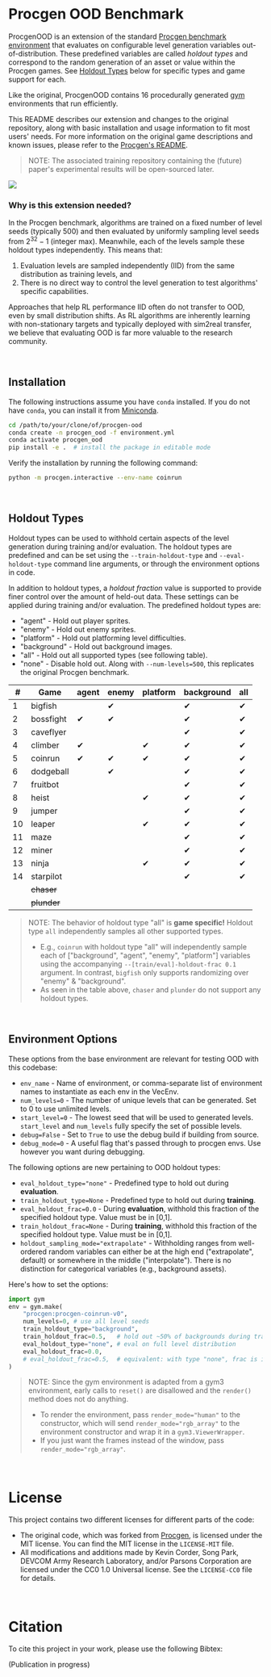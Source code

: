 # Procgen OOD Benchmark


ProcgenOOD is an extension of the standard [Procgen benchmark environment](https://github.com/openai/procgen) that evaluates on configurable level generation variables out-of-distribution. These predefined variables are called *holdout types* and correspond to the random generation of an asset or value within the Procgen games. See [Holdout Types](#Holdout-Types) below for specific types and game support for each. 

Like the original, ProcgenOOD contains 16 procedurally generated [gym](https://github.com/openai/gym) environments that run efficiently. 

This README describes our extension and changes to the original repository, along with basic installation and usage information to fit most users' needs. For more information on the original game descriptions and known issues, please refer to the [Procgen's README](https://github.com/openai/procgen/blob/master/README.md).

> NOTE: 
> The associated training repository containing the (future) paper's experimental results will be open-sourced later. 


<img src="https://raw.githubusercontent.com/openai/procgen/master/screenshots/procgen.gif">


### Why is this extension needed? 

In the Procgen benchmark, algorithms are trained on a fixed number of level seeds (typically 500) and then evaluated by uniformly sampling level seeds from $2^{32} - 1$ (integer max). Meanwhile, each of the levels sample these holdout types independently. This means that: 
1. Evaluation levels are sampled independently (IID) from the same distribution as training levels, and 
2. There is no direct way to control the level generation to test algorithms' specific capabilities. 

Approaches that help RL performance IID often do not transfer to OOD, even by small distribution shifts. As RL algorithms are inherently learning with non-stationary targets and typically deployed with sim2real transfer, we believe that evaluating OOD is far more valuable to the research community. 


<br>

## Installation 

The following instructions assume you have `conda` installed. 
If you do not have `conda`, you can install it from [Miniconda](https://docs.conda.io/en/latest/miniconda.html).



```bash
cd /path/to/your/clone/of/procgen-ood 
conda create -n procgen_ood -f environment.yml
conda activate procgen_ood
pip install -e .  # install the package in editable mode 
``` 

Verify the installation by running the following command:

```bash 
python -m procgen.interactive --env-name coinrun 
```



<br>

## Holdout Types 


Holdout types can be used to withhold certain aspects of the level generation during training and/or evaluation. The holdout types are predefined and can be set using the `--train-holdout-type` and `--eval-holdout-type` command line arguments, or through the environment options in code.

In addition to holdout types, a *holdout fraction* value is supported to provide finer control over the amount of held-out data. These settings can be applied during training and/or evaluation. The predefined holdout types are: 

* "agent" - Hold out player sprites.
* "enemy" - Hold out enemy sprites. 
* "platform" - Hold out platforming level difficulties. 
* "background" - Hold out background images. 
* "all" - Hold out all supported types (see following table). 
* "none" - Disable hold out. Along with `--num-levels=500`, this replicates the original Procgen benchmark. 

| \#  | Game | agent | enemy | platform | background | all |
| --- | ----------------------------- | ----- | ----- | -------- | ---------- | --- |
| 1   | bigfish                       |       | ✔     |          | ✔          | ✔   |
| 2   | bossfight                     | ✔     | ✔     |          | ✔          | ✔   |
| 3   | caveflyer                     |       |       |          | ✔          | ✔   |
| 4   | climber                       | ✔     |       | ✔        | ✔          | ✔   |
| 5   | coinrun                       | ✔     | ✔     | ✔        | ✔          | ✔   |
| 6   | dodgeball                     |       | ✔     |          | ✔          | ✔   |
| 7   | fruitbot                      |       |       |          | ✔          | ✔   |
| 8   | heist                         |       |       | ✔        | ✔          | ✔   |
| 9   | jumper                        |       |       |          | ✔          | ✔   |
| 10  | leaper                        |       |       | ✔        | ✔          | ✔   |
| 11  | maze                          |       |       |          | ✔          | ✔   |
| 12  | miner                         |       |       |          | ✔          | ✔   |
| 13  | ninja                         |       |       | ✔        | ✔          | ✔   |
| 14  | starpilot                     |       |       |          | ✔          | ✔   |
|     | ~~chaser~~                    |       |       |          |            |     |
|     | ~~plunder~~                   |       |       |          |            |     |

> NOTE: 
> The behavior of holdout type "all" is **game specific!** Holdout type `all` independently samples all other supported types. 
> - E.g., `coinrun` with holdout type "all" will independently sample each of \["background", "agent", "enemy", "platform"\] variables using the accompanying `--[train/eval]-holdout-frac 0.1` argument. 
  > In contrast, `bigfish` only supports randomizing over "enemy" & "background".
> - As seen in the table above, `chaser` and `plunder` do not support any holdout types. 


<br>

## Environment Options

These options from the base environment are relevant for testing OOD with this codebase: 

* `env_name` - Name of environment, or comma-separate list of environment names to instantiate as each env in the VecEnv.
* `num_levels=0` - The number of unique levels that can be generated. Set to 0 to use unlimited levels.
* `start_level=0` - The lowest seed that will be used to generated levels. `start_level` and `num_levels` fully specify the set of possible levels.
* `debug=False` - Set to `True` to use the debug build if building from source.
* `debug_mode=0` - A useful flag that's passed through to procgen envs. Use however you want during debugging.

The following options are new pertaining to OOD holdout types: 

- `eval_holdout_type="none"` - Predefined type to hold out during **evaluation**. 
- `train_holdout_type=None` - Predefined type to hold out during **training**. 
- `eval_holdout_frac=0.0` - During **evaluation**, withhold this fraction of the specified holdout type.  Value must be in \[0,1\]. 
- `train_holdout_frac=None` - During **training**, withhold this fraction of the specified holdout type.  Value must be in \[0,1\]. 
- `holdout_sampling_mode="extrapolate"` - Withholding ranges from well-ordered random variables can either be at the high end ("extrapolate", default) or somewhere in the middle ("interpolate"). There is no distinction for categorical variables (e.g., background assets). 


Here's how to set the options:

```python
import gym
env = gym.make(
	"procgen:procgen-coinrun-v0", 
	num_levels=0, # use all level seeds 
	train_holdout_type="background", 
	train_holdout_frac=0.5,   # hold out ~50% of backgrounds during training
	eval_holdout_type="none", # eval on full level distribution 
	eval_holdout_frac=0.0,
	# eval_holdout_frac=0.5,  # equivalent: with type "none", frac is ignored 
)
```

> NOTE: 
> Since the gym environment is adapted from a gym3 environment, early calls to `reset()` are disallowed and the `render()` method does not do anything.  
> - To render the environment, pass `render_mode="human"` to the constructor, which will send `render_mode="rgb_array"` to the environment constructor and wrap it in a `gym3.ViewerWrapper`.  
> - If you just want the frames instead of the window, pass `render_mode="rgb_array"`.


<br>

# License 

This project contains two different licenses for different parts of the code:

- The original code, which was forked from [Procgen](https://github.com/openai/procgen/tree/5e1dbf341d291eff40d1f9e0c0a0d5003643aebf), is licensed under the MIT license. You can find the MIT license in the `LICENSE-MIT` file.
- All modifications and additions made by Kevin Corder, Song Park, DEVCOM Army Research Laboratory, and/or Parsons Corporation are licensed under the CC0 1.0 Universal license. See the `LICENSE-CC0` file for details.


<br> 

# Citation

To cite this project in your work, please use the following Bibtex: 

(Publication in progress)

